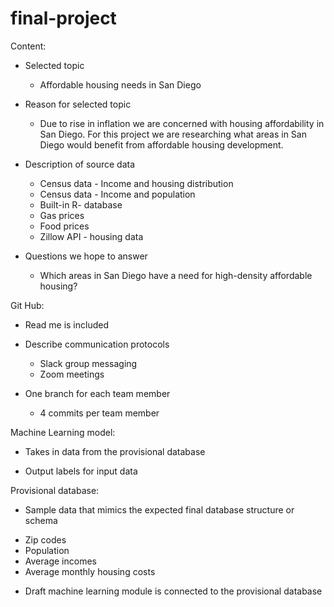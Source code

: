 # final-project
Content:
- Selected topic 
    * Affordable housing needs in San Diego

- Reason for selected topic
  * Due to rise in inflation we are concerned with housing affordability in San Diego. For this project we are researching what areas in San Diego would benefit from affordable housing development.
- Description of source data
    * Census data - Income and housing distribution
    * Census data - Income and population
    * Built-in R- database 
    * Gas prices
    * Food prices
    * Zillow API - housing data

- Questions we hope to answer 
    * Which areas in San Diego have a need for high-density affordable housing? 


Git Hub:
- Read me is included

- Describe communication protocols
    * Slack group messaging  
    * Zoom meetings

- One branch for each team member 
    * 4 commits per team member

Machine Learning model:
- Takes in data from the provisional database

- Output labels for input data


Provisional database:
- Sample data that mimics the expected final database structure or schema
* Zip codes
* Population 
* Average incomes
* Average monthly housing costs
- Draft machine learning module is connected to the provisional database 

